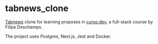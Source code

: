 # tabnews_clone

[Tabnews](https://tabnews.com.br) clone for learning proposes in [curso.dev](https://curso.dev/), a full-stack course by Filipe Deschamps.

The project uses Postgres, Next.js, Jest and Docker.
